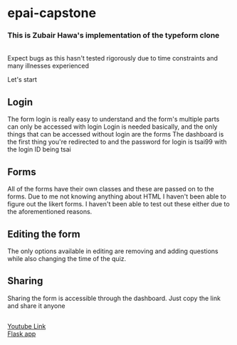 # epai-capstone

### This is Zubair Hawa's implementation of the typeform clone
<br> Expect bugs as this hasn't tested rigorously due to time constraints and many illnesses experienced

Let's start

## Login
The form login is really easy to understand and the form's multiple parts can only be accessed with login
Login is needed basically, and the only things that can be accessed without login are the forms
The dashboard is the first thing you're redirected to and the password for login is tsai99 with the login ID being tsai

## Forms
All of the forms have their own classes and these are passed on to the forms. Due to me not knowing anything about HTML I haven't been able to figure out the likert forms.
I haven't been able to test out these either due to the aforementioned reasons.

## Editing the form
The only options available in editing are removing and adding questions while also changing the time of the quiz.

## Sharing 
Sharing the form is accessible through the dashboard. Just copy the link and share it anyone

##

[Youtube Link](https://youtu.be/XbB026NjA5w) <br>
[Flask app](http://flask-env.eba-nwcvpucf.us-east-2.elasticbeanstalk.com)

